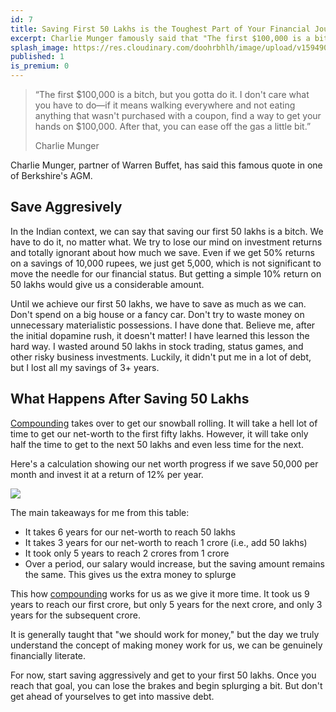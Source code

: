 ```yaml
---
id: 7
title: Saving First 50 Lakhs is the Toughest Part of Your Financial Journey
excerpt: Charlie Munger famously said that "The first $100,000 is a bitch, but you gotta do it." I explain how saving the first 50 lakhs is vital for us. Because after that milestone, compounding takes over to get our snowball rolling.
splash_image: https://res.cloudinary.com/doohrbhlh/image/upload/v1594908515/virajkhatavkar.com/7-saving-first-50-lakhs-is-the-toughest-part-of-your-financial-journey-1.jpg
published: 1
is_premium: 0
---
```


> “The first $100,000 is a bitch, but you gotta do it. I don't care what you have to do—if it means walking everywhere and not eating anything that wasn't purchased with a coupon, find a way to get your hands on $100,000. After that, you can ease off the gas a little bit.”
> 
> Charlie Munger

Charlie Munger, partner of Warren Buffet, has said this famous quote in one of Berkshire's AGM.

## Save Aggresively

In the Indian context, we can say that saving our first 50 lakhs is a bitch. We have to do it, no matter what. We try to lose our mind on investment returns and totally ignorant about how much we save. Even if we get 50% returns on a savings of 10,000 rupees, we just get 5,000, which is not significant to move the needle for our financial status. But getting a simple 10% return on 50 lakhs would give us a considerable amount.

Until we achieve our first 50 lakhs, we have to save as much as we can. Don't spend on a big house or a fancy car. Don't try to waste money on unnecessary materialistic possessions. I have done that. Believe me, after the initial dopamine rush, it doesn't matter! I have learned this lesson the hard way. I wasted around 50 lakhs in stock trading, status games, and other risky business investments. Luckily, it didn't put me in a lot of debt, but I lost all my savings of 3+ years.

## What Happens After Saving 50 Lakhs

[Compounding](https://virajkhatavkar.com/6-how-compounding-works) takes over to get our snowball rolling. It will take a hell lot of time to get our net-worth to the first fifty lakhs. However, it will take only half the time to get to the next 50 lakhs and even less time for the next.

Here's a calculation showing our net worth progress if we save 50,000 per month and invest it at a return of 12% per year.

![](https://res.cloudinary.com/doohrbhlh/image/upload/v1594908514/virajkhatavkar.com/7-saving-first-50-lakhs-is-the-toughest-part-of-your-financial-journey-2.png)

The main takeaways for me from this table:

- It takes 6 years for our net-worth to reach 50 lakhs
- It takes 3 years for our net-worth to reach 1 crore (i.e., add 50 lakhs)
- It took only 5 years to reach 2 crores from 1 crore
- Over a period, our salary would increase, but the saving amount remains the same. This gives us the extra money to splurge

This how [compounding](https://virajkhatavkar.com/6-how-compounding-works) works for us as we give it more time. It took us 9 years to reach our first crore, but only 5 years for the next crore, and only 3 years for the subsequent crore.

It is generally taught that "we should work for money," but the day we truly understand the concept of making money work for us, we can be genuinely financially literate.

For now, start saving aggressively and get to your first 50 lakhs. Once you reach that goal, you can lose the brakes and begin splurging a bit. But don't get ahead of yourselves to get into massive debt.